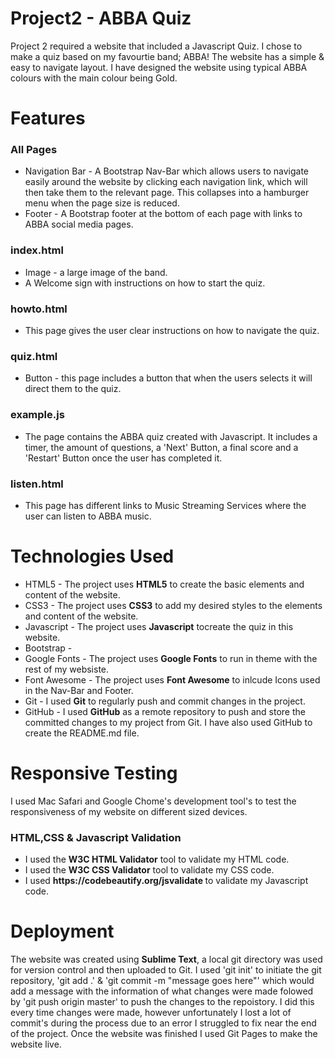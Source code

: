 # Project2 - ABBA Quiz
<p> Project 2 required a website that included a Javascript Quiz. I chose to make a quiz based on my favourtie band; ABBA! The website has a simple & easy to navigate layout. I have designed the website using typical ABBA colours with the main colour being Gold.</p>
<h1> Features </h1>
<h3> All Pages </h3>
<ul> 
<li> Navigation Bar - A Bootstrap Nav-Bar which allows users to navigate easily around the website by clicking each navigation link, which will then take them to the relevant page. This collapses into a hamburger menu when the page size is reduced.</li>
<li> Footer - A Bootstrap footer at the bottom of each page with links to ABBA social media pages. </li>
</ul>
<h3> index.html </h3>
<ul>
<li> Image - a large image of the band.
<li> A Welcome sign with instructions on how to start the quiz. </li>
</ul>
<h3> howto.html </h3>
<ul>
<li> This page gives the user clear instructions on how to navigate the quiz. </li>
</ul>
<h3> quiz.html </h3>
<ul>
<li> Button - this page includes a button that when the users selects it will direct them to the quiz. </li>
</ul>
<h3> example.js </h3>
<ul>
<li> The page contains the ABBA quiz created with Javascript. It includes a timer, the amount of questions, a 'Next' Button, a final score and a 'Restart' Button once the user has completed it. </li>
</ul>
<h3> listen.html</h3>
<ul>
<li> This page has different links to Music Streaming Services where the user can listen to ABBA music.</li>
</ul>

<h1>Technologies Used</h1>
<ul>
<li> HTML5 - The project uses <b>HTML5</b> to create the basic elements and content of the website.</li>
<li> CSS3 - The project uses <b>CSS3</b> to add my desired styles to the elements and content of the website.</li>
  <li> Javascript - The project uses <b>Javascript</b> tocreate the quiz in this website. </li>
  <li> Bootstrap - 
<li> Google Fonts - The project uses <b>Google Fonts</b> to run in theme with the rest of my websiste.</li>
<li> Font Awesome - The project uses <b>Font Awesome</b> to inlcude Icons used in the Nav-Bar and Footer. </li>
<li> Git - I used <b>Git</b> to regularly push and commit changes in the project.</li>
<li> GitHub - I used <b>GitHub</b> as a remote repository to push and store the committed changes to my project from Git. I have also used GitHub to create the README.md file.</li>
</ul>
<h1>Responsive Testing</h1>
I used Mac Safari and Google Chome's development tool's to test the responsiveness of my website on different sized devices.
<h3>HTML,CSS & Javascript Validation</h3>
<ul>
<li>I used the <b>W3C HTML Validator</b> tool to validate my HTML code.</li>
<li>I used the <b>W3C CSS Validator</b> tool to validate my CSS code.</li>
<li> I used <b>https://codebeautify.org/jsvalidate </b> to validate my Javascript code. </li>
</ul>
<h1> Deployment </h1>
<p> The website was created using <b>Sublime Text</b>, a local git directory was used for version control and then uploaded to Git. I used 'git init' to initiate the git repository, 'git add .' & 'git commit -m "message goes here"' which would add a message with the information of what changes were made folowed by 'git push origin master' to push the changes to the repoistory.  I did this every time changes were made, however unfortunately I lost a lot of commit's during the process due to an error I struggled to fix near the end of the project. Once the website was finished I used Git Pages to make the website live.</p>
